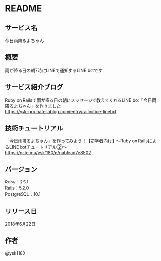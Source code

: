 # README

## サービス名
今日雨降るよちゃん

## 概要
雨が降る日の朝7時にLINEで通知するLINE botです

## サービス紹介ブログ
Ruby on Railsで雨が降る日の朝にメッセージで教えてくれるLINE bot「今日雨降るよちゃん」を作りました  
https://ysk-pro.hatenablog.com/entry/railnotice-linebot

## 技術チュートリアル
「今日雨降るよちゃん」を作ってみよう！【初学者向け】〜Ruby on RailsによるLINE botチュートリアル②〜  
https://note.mu/ysk1180/n/nabfead7e8502

## バージョン
Ruby：2.5.1  
Rails：5.2.0  
PostgreSQL：10.1

## リリース日
2018年6月22日

## 作者
@ysk1180
